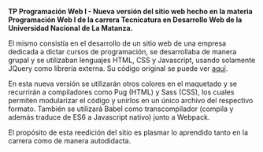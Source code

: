 <b>TP Programación Web I - Nueva versión del sitio web hecho en la materia Programación Web I de la carrera Tecnicatura en Desarrollo Web de la Universidad Nacional de La Matanza.</b>

El mismo consistía en el desarrollo de un sitio web de una empresa dedicada a dictar cursos de programación, se desarrollaba de manera grupal y se utilizaban lenguajes HTML, CSS y Javascript, usando solamente JQuery como librería externa. Su código original se puede ver <a href="https://github.com/matiasal55/pw1-tpWeb">aquí</a>.

En esta nueva versión se utilizarán otros colores en el maquetado y se recurrirán a compiladores como Pug (HTML) y Sass (CSS), los cuales permiten modularizar el código y unirlos en un único archivo del respectivo formato. También se utilizará Babel como transcompilador (compila y además traduce de ES6 a Javascript nativo) junto a Webpack.

El propósito de esta reedición del sitio es plasmar lo aprendido tanto en la carrera como de manera autodidacta.
